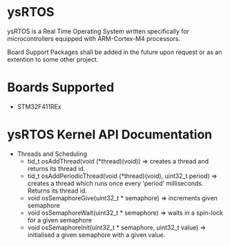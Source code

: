 # ysRTOS
 ysRTOS is a Real Time Operating System written specifically for microcontrollers equipped with ARM-Cortex-M4 processors.
 
 Board Support Packages shall be added in the future upon request or as an extention to some other project.

# Boards Supported
 + STM32F411REx
# ysRTOS Kernel API Documentation
 + Threads and Scheduling
   + tid_t osAddThread(void (*thread)(void)) => creates a thread and returns its thread id.
   + tid_t osAddPeriodicThread(void (*thread)(void), uint32_t period) => creates a thread which runs once every 'period' milliseconds. Returns its thread id.
   + void osSemaphoreGive(uint32_t * semaphore) => increments given semaphore
   + void osSemaphoreWait(uint32_t * semaphore) => waits in a spin-lock for a given semaphore
   + void osSemaphoreInit(uint32_t * semaphore, uint32_t value) => initialised a given semaphore with a given value.
   
